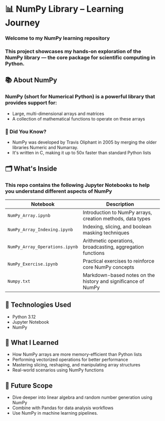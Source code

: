# 📊 NumPy Library – Learning Journey
### Welcome to my NumPy learning repository
### This project showcases my hands-on exploration of the NumPy library — the core package for scientific computing in Python.

## 📚 About NumPy
### NumPy (short for Numerical Python) is a powerful library that provides support for:
- Large, multi-dimensional arrays and matrices
- A collection of mathematical functions to operate on these arrays

### 🧠 Did You Know?
- NumPy was developed by Travis Oliphant in 2005 by merging the older libraries Numeric and Numarray.
- It's written in C, making it up to 50x faster than standard Python lists

## 🗂️ What's Inside
### This repo contains the following Jupyter Notebooks to help you understand different aspects of NumPy
| Notebook                       | Description                                                   |
| ------------------------------ | ------------------------------------------------------------- |
| `NumPy_Array.ipynb`            | Introduction to NumPy arrays, creation methods, data types    |
| `NumPy_Array_Indexing.ipynb`   | Indexing, slicing, and boolean masking techniques             |
| `NumPy_Array_Operations.ipynb` | Arithmetic operations, broadcasting, aggregation functions    |
| `NumPy_Exercise.ipynb`         | Practical exercises to reinforce core NumPy concepts          |
| `Numpy.txt`                    | Markdown-based notes on the history and significance of NumPy |

## 🔧 Technologies Used
- Python 3.12
- Jupyter Notebook
- NumPy

## 🎯 What I Learned
- How NumPy arrays are more memory-efficient than Python lists
- Performing vectorized operations for better performance
- Mastering slicing, reshaping, and manipulating array structures
- Real-world scenarios using NumPy functions

## 🚀 Future Scope
- Dive deeper into linear algebra and random number generation using NumPy
- Combine with Pandas for data analysis workflows
- Use NumPy in machine learning pipelines.
